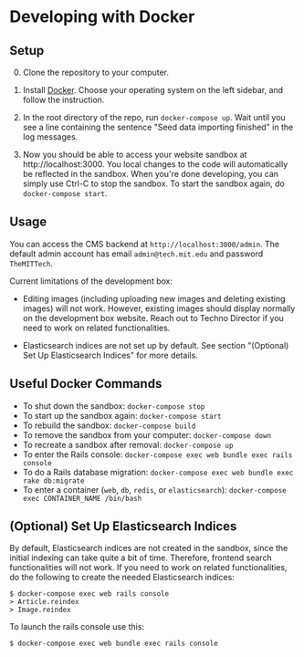 # Developing with Docker

## Setup

0. Clone the repository to your computer.

1. Install [Docker](https://docs.docker.com/install/). Choose your operating
system on the left sidebar, and follow the instruction.

2. In the root directory of the repo, run `docker-compose up`. Wait until you
see a line containing the sentence "Seed data importing finished" in the log
messages.

3. Now you should be able to access your website sandbox at
http://localhost:3000. You local changes to the code will automatically be
reflected in the sandbox. When you're done developing, you can simply use Ctrl-C
to stop the sandbox. To start the sandbox again, do `docker-compose start`.

## Usage

You can access the CMS backend at `http://localhost:3000/admin`. The default
admin account has email `admin@tech.mit.edu` and password `TheMITTech`.

Current limitations of the development box:

- Editing images (including uploading new images and deleting existing images)
  will not work. However, existing images should display normally on the
  development box website. Reach out to Techno Director if you need to work on
  related functionalities.

- Elasticsearch indices are not set up  by default. See section "(Optional) Set
  Up Elasticsearch Indices" for more details.

## Useful Docker Commands

- To shut down the sandbox: `docker-compose stop`
- To start up the sandbox again: `docker-compose start`
- To rebuild the sandbox: `docker-compose build`
- To remove the sandbox from your computer: `docker-compose down`
- To recreate a sandbox after removal: `docker-compose up`
- To enter the Rails console: `docker-compose exec web bundle exec rails console`
- To do a Rails database migration: `docker-compose exec web bundle exec rake db:migrate`
- To enter a container (`web`, `db`, `redis`, or `elasticsearch`):
`docker-compose exec CONTAINER_NAME /bin/bash`

## (Optional) Set Up Elasticsearch Indices

By default, Elasticsearch indices are not created in the sandbox, since the
initial indexing can take quite a bit of time. Therefore, frontend search
functionalities will not work. If you need to work on related functionalities,
do the following to create the needed Elasticsearch indices:

```
$ docker-compose exec web rails console
> Article.reindex
> Image.reindex
```

To launch the rails console use this:

```
$ docker-compose exec web bundle exec rails console
```
